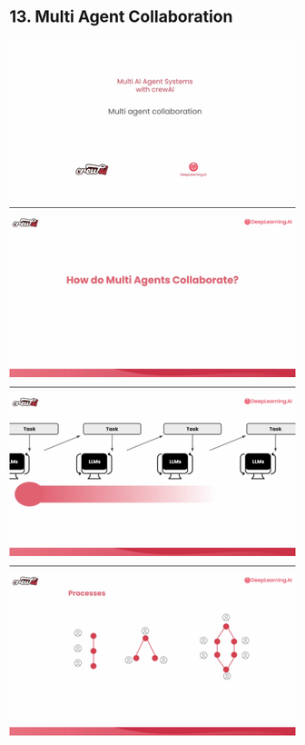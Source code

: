 # 13. Multi Agent Collaboration

![](videoframe_0.png)

---

![](videoframe_86578.png)

---

![](videoframe_163794.png)

---

![](videoframe_240352.png)
